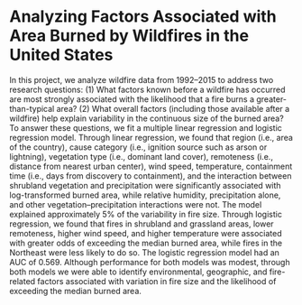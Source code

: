 # Analyzing Factors Associated with Area Burned by Wildfires in the United States

In this project, we analyze wildfire data from 1992–2015 to address two research questions: (1) What factors known before a wildfire has occurred are most strongly associated with the likelihood that a fire burns a greater-than-typical area? (2) What overall factors (including those available after a wildfire) help explain variability in the continuous size of the burned area? To answer these questions, we fit a multiple linear regression and logistic regression model. Through linear regression, we found that region (i.e., area of the country), cause category (i.e., ignition source such as arson or lightning), vegetation type (i.e., dominant land cover), remoteness (i.e., distance from nearest urban center), wind speed, temperature, containment time (i.e., days from discovery to containment), and the interaction between shrubland vegetation and precipitation were significantly associated with log-transformed burned area, while relative humidity, precipitation alone, and other vegetation–precipitation interactions were not. The model explained approximately 5% of the variability in fire size. Through logistic regression, we found that fires in shrubland and grassland areas, lower remoteness, higher wind speed, and higher temperature were associated with greater odds of exceeding the median burned area, while fires in the Northeast were less likely to do so. The logistic regression model had an AUC of 0.569. Although performance for both models was modest, through both models we were able to identify environmental, geographic, and fire-related factors associated with variation in fire size and the likelihood of exceeding the median burned area.





